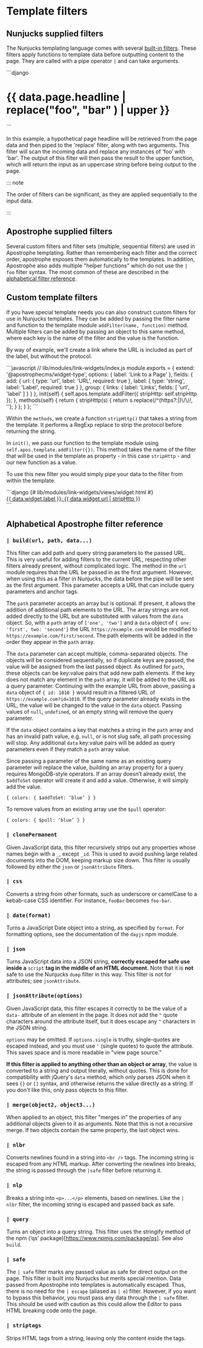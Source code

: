 # Template filters

## Nunjucks supplied filters
The Nunjucks templating language comes with several [built-in filters](https://mozilla.github.io/nunjucks/templating.html#filters). These filters apply functions to template data before outputting content to the page. They are called with a pipe operator `|` and can take arguments.

<AposCodeBlock>
```django
<h1>{{ data.page.headline | replace("foo", "bar" ) | upper }}</h1>
```
</AposCodeBlock>


In this example, a hypothetical page headline will be retrieved from the page data and then piped to the 'replace' filter, along with two arguments. This filter will scan the incoming data and replace any instances of ‘foo’ with 'bar'. The output of this filter will then pass the result to the upper function, which will return the input as an uppercase string before being output to the page.

::: note

The order of filters can be significant, as they are applied sequentially to the input data.

:::

## Apostrophe supplied filters

Several custom filters and filter sets (multiple, sequential filters) are used in Apostrophe templating. Rather than remembering each filter and the correct order, apostrophe exposes them automatically to the templates. In addition, Apostrophe also adds multiple "helper functions" which do not use the `| foo` filter syntax. The most common of these are described in the [alphabetical filter reference](/guide/template-filters.html#alphabetical-apostrophe-filter-reference).

## Custom template filters

If you have special template needs you can also construct custom filters for use in Nunjucks templates. They can be added by passing the filter name and function to the template module `addFilter(name, function)` method. Multiple filters can be added by passing an object to this same method, where each key is the name of the filter and the value is the function.

By way of example, we'll create a link where the URL is included as part of the label, but without the protocol.

<AposCodeBlock>
```javascript
// lib/modules/link-widgets/index.js
module.exports = {
  extend: '@apostrophecms/widget-type',
  options: {
    label: 'Link to a Page'
  },
  fields: {
    add: {
      url: {
        type: 'url',
        label: 'URL',
        required: true
      },
      label: {
        type: 'string',
        label: 'Label',
        required: true
      }
    },
    group: {
      links: {
        label: 'Links',
        fields: [ 'url', 'label' ]
      }
    }
  },
  init(self) {
    self.apos.template.addFilter({
      stripHttp: self.stripHttp
    });
  },
  methods(self) {
    return {
      stripHttp(s) {
        return s.replace(/^(https?:|)\/\//, '');
      }
    };
  }
};
```
</AposCodeBlock>

Within the `methods`, we create a function `stripHttp()` that takes a string from the template. It performs a RegExp replace to strip the protocol before returning the string.

In `init()`, we pass our function to the template module using `self.apos.template.addFilter({})`. This method takes the name of the filter that will be used in the template as property - in this case `stripHttp` - and our new function as a value.

To use this new filter you would simply pipe your data to the filter from within the template.

<AposCodeBlock>
```django
{# lib/modules/link-widgets/views/widget.html #}
<section data-link-widget>
  <a href="{{ data.widget.url }}">{{ data.widget.label }}: {{ data.widget.url | stripHttp }}</a>
</section>
```
</AposCodeBlock>

## Alphabetical Apostrophe filter reference
### `| build(url, path, data...)`

This filter can add path and query string parameters to the passed URL. This is very useful for adding filters to the current URL, respecting other filters already present, without complicated logic.
The method in the `url` module requires that the URL be passed in as the first argument. However, when using this as a filter in Nunjucks, the data before the pipe will be sent as the first argument. This parameter accepts a URL that can include query parameters and anchor tags.

The `path` parameter accepts an array but is optional. If present, it allows the addition of additional path elements to the URL. The array strings are not added directly to the URL but are substituted with values from the `data` object. So, with a `path` array of `['one', 'two']` and a `data` object of `{ one: 'first', two: 'second'}` the URL `https://example.com` would be modified to `https://example.com/first/second`. The path elements will be added in the order they appear in the `path` array.

The `data` parameter can accept multiple, comma-separated objects. The objects will be considered sequentially, so if duplicate keys are passed, the value will be assigned from the last passed object. As outlined for `path`, these objects can be key:value pairs that add new path elements. If the key does not match any element in the `path` array, it will be added to the URL as a query parameter. Continuing with the example URL from above, passing a `data` object of `{ id: 1010 }` would result in a filtered URL of `https://example.com?id=1010`. If the query parameter already exists in the URL, the value will be changed to the value in the `data` object. Passing values of `null`, `undefined`, or an empty string will remove the query parameter.

If the `data` object contains a key that matches a string in the `path` array and has an invalid path value, e.g. `null`, or is not slug safe, all path processing will stop. Any additional `data` key:value pairs will be added as query parameters even if they match a `path` array value.

Since passing a parameter of the same name as an existing query parameter will replace the value, building an array property for a query requires MongoDB-style operators. If an array doesn’t already exist, the `$addToSet` operator will create it and add a value. Otherwise, it will simply add the value.

`{ colors: { $addToSet: ‘blue’ } }`

To remove values from an existing array use the `$pull` operator:

`{ colors: { $pull: ‘blue’ } }`

### `| clonePermanent`

Given JavaScript data, this filter recursively strips out any properties whose names begin with a `_`, except `_id`. This is used to avoid pushing large related documents into the DOM, keeping markup size down. This filter is usually followed by either the `json` or `jsonAttribute` filters.
### `| css`

Converts a string from other formats, such as underscore or camelCase to a kebab-case CSS identifier. For instance, `fooBar` becomes `foo-bar`.
### `| date(format)`

Turns a JavaScript Date object into a string, as specified by `format`. For formatting options, see the documentation of the `dayjs` npm module.
### `| json`

Turns JavaScript data into a JSON string, **correctly escaped for safe use inside a** `script` **tag in the middle of an HTML document.** Note that it is **not** safe to use the Nunjucks `dump` filter in this way. This filter is not for attributes; see `jsonAttribute`.
### `| jsonAttribute(options)`

Given JavaScript data, this filter escapes it correctly to be the value of a `data-` attribute of an element in the page. It does not add the `"` quote characters around the attribute itself, but it does escape any `"` characters in the JSON string.

`options` may be omitted. If `options.single` is truthy, single-quotes are escaped instead, and you must use `'` (single quotes) to quote the attribute. This saves space and is more readable in "view page source."

**If this filter is applied to anything other than an object or array**, the value is converted to a string and output literally, without quotes. This is done for compatibility with jQuery's `data` method, which only parses JSON when it sees `{}` or `[]` syntax, and otherwise returns the value directly as a string. If you don't like this, only pass objects to this filter.

### `| merge(object2, object3...)`

When applied to an object, this filter "merges in" the properties of any additional objects given to it as arguments. Note that this is not a recursive merge. If two objects contain the same property, the last object wins.
### `| nlbr`

Converts newlines found in a string into `<br />` tags. The incoming string is escaped from any HTML markup. After converting the newlines into breaks, the string is passed through the `|safe` filter before returning it.
### `| nlp`

Breaks a string into `<p>...</p>` elements, based on newlines. Like the `| nlbr` filter, the incoming string is escaped and passed back as safe.
### `| query`

Turns an object into a query string. This filter uses the stringify method of the npm (‘qs’ package)[https://www.npmjs.com/package/qs]. See also `build`.

### `| safe`

The `| safe` filter marks any passed value as safe for direct output on the page. This filter is built into Nunjucks but merits special mention. Data passed from Apostrophe into templates is automatically escaped. Thus, there is no need for the `| escape` (aliased as `| e`) filter. However, if you want to bypass this behavior, you must pass any data through the `| safe` filter. This should be used with caution as this could allow the Editor to pass HTML breaking code onto the page.

### `| striptags`

Strips HTML tags from a string, leaving only the content inside the tags.
